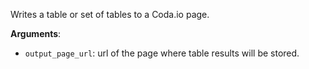 Writes a table or set of tables to a Coda.io page.

**Arguments**:

- `output_page_url`: url of the page where table results will be stored.

